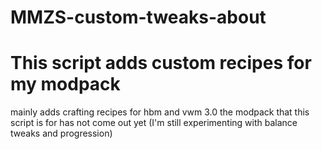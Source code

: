 # MMZS-custom-tweaks-about

<h1>This script adds custom recipes for my modpack</h1>
mainly adds crafting recipes for hbm and vwm 3.0
the modpack that this script is for has not come out yet (I'm still experimenting with balance tweaks and progression)
